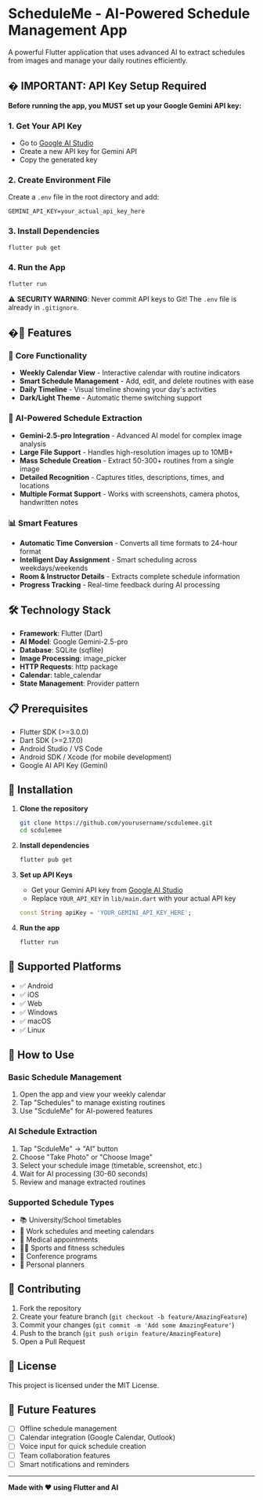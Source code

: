 # ScheduleMe - AI-Powered Schedule Management App

A powerful Flutter application that uses advanced AI to extract schedules from images and manage your daily routines efficiently.

## � **IMPORTANT: API Key Setup Required**

**Before running the app, you MUST set up your Google Gemini API key:**

### 1. Get Your API Key
- Go to [Google AI Studio](https://aistudio.google.com/app/apikey)
- Create a new API key for Gemini API
- Copy the generated key

### 2. Create Environment File
Create a `.env` file in the root directory and add:
```
GEMINI_API_KEY=your_actual_api_key_here
```

### 3. Install Dependencies
```bash
flutter pub get
```

### 4. Run the App
```bash
flutter run
```

⚠️ **SECURITY WARNING**: Never commit API keys to Git! The `.env` file is already in `.gitignore`.

## �🚀 Features

### 📱 **Core Functionality**
- **Weekly Calendar View** - Interactive calendar with routine indicators
- **Smart Schedule Management** - Add, edit, and delete routines with ease
- **Daily Timeline** - Visual timeline showing your day's activities
- **Dark/Light Theme** - Automatic theme switching support

### 🤖 **AI-Powered Schedule Extraction**
- **Gemini-2.5-pro Integration** - Advanced AI model for complex image analysis
- **Large File Support** - Handles high-resolution images up to 10MB+
- **Mass Schedule Creation** - Extract 50-300+ routines from a single image
- **Detailed Recognition** - Captures titles, descriptions, times, and locations
- **Multiple Format Support** - Works with screenshots, camera photos, handwritten notes

### 📊 **Smart Features**
- **Automatic Time Conversion** - Converts all time formats to 24-hour format
- **Intelligent Day Assignment** - Smart scheduling across weekdays/weekends
- **Room & Instructor Details** - Extracts complete schedule information
- **Progress Tracking** - Real-time feedback during AI processing

## 🛠 **Technology Stack**

- **Framework**: Flutter (Dart)
- **AI Model**: Google Gemini-2.5-pro
- **Database**: SQLite (sqflite)
- **Image Processing**: image_picker
- **HTTP Requests**: http package
- **Calendar**: table_calendar
- **State Management**: Provider pattern

## 📋 **Prerequisites**

- Flutter SDK (>=3.0.0)
- Dart SDK (>=2.17.0)
- Android Studio / VS Code
- Android SDK / Xcode (for mobile development)
- Google AI API Key (Gemini)

## 🚀 **Installation**

1. **Clone the repository**
   ```bash
   git clone https://github.com/yourusername/scdulemee.git
   cd scdulemee
   ```

2. **Install dependencies**
   ```bash
   flutter pub get
   ```

3. **Set up API Keys**
   - Get your Gemini API key from [Google AI Studio](https://ai.google.dev/)
   - Replace `YOUR_API_KEY` in `lib/main.dart` with your actual API key
   
   ```dart
   const String apiKey = 'YOUR_GEMINI_API_KEY_HERE';
   ```

4. **Run the app**
   ```bash
   flutter run
   ```

## 📱 **Supported Platforms**

- ✅ Android
- ✅ iOS  
- ✅ Web
- ✅ Windows
- ✅ macOS
- ✅ Linux

## 🎯 **How to Use**

### **Basic Schedule Management**
1. Open the app and view your weekly calendar
2. Tap "Schedules" to manage existing routines
3. Use "ScduleMe" for AI-powered features

### **AI Schedule Extraction**
1. Tap "ScduleMe" → "AI" button
2. Choose "Take Photo" or "Choose Image"
3. Select your schedule image (timetable, screenshot, etc.)
4. Wait for AI processing (30-60 seconds)
5. Review and manage extracted routines

### **Supported Schedule Types**
- 📚 University/School timetables
- 💼 Work schedules and meeting calendars
- 🏥 Medical appointments
- 🏃‍♂️ Sports and fitness schedules
- 📅 Conference programs
- 📝 Personal planners

## 🤝 **Contributing**

1. Fork the repository
2. Create your feature branch (`git checkout -b feature/AmazingFeature`)
3. Commit your changes (`git commit -m 'Add some AmazingFeature'`)
4. Push to the branch (`git push origin feature/AmazingFeature`)
5. Open a Pull Request

## 📄 **License**

This project is licensed under the MIT License.

## 🔮 **Future Features**

- [ ] Offline schedule management
- [ ] Calendar integration (Google Calendar, Outlook)
- [ ] Voice input for quick schedule creation
- [ ] Team collaboration features
- [ ] Smart notifications and reminders

---

**Made with ❤️ using Flutter and AI**
